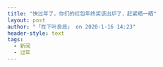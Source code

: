 ```yaml
---
title: "快过年了，你们的红包年终奖该出炉了，赶紧晒一晒"
layout: post
author: "「在下叶良辰」 on 2020-1-16 14:23"
header-style: text
tags:
  - 新闻
  - 过年
---
```


<head></head>
<body>
 <br>
</body>


